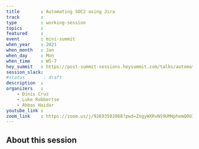```yaml
---
title        : Automating SOC2 using Jira
track        :
type         : working-session
topics       :
featured     :
event        : mini-summit
when_year    : 2021
when_month   : Jan
when_day     : Mon
when_time    : WS-7
hey_summit   : https://post-summit-sessions.heysummit.com/talks/automating-soc2-using-jira/
session_slack:
#status       : draft
description  :
organizers   :
    - Dinis Cruz
    - Luke Robbertse
    - Abbas Haidar
youtube_link :
zoom_link    : https://zoom.us/j/92693502068?pwd=ZngyWXRvNS9UMHphemQ0U1ZFVldLQT09
---
```


## About this session
